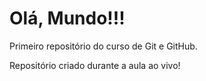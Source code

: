 # Olá, Mundo!!!

Primeiro repositório do curso de Git e GitHub.

Repositório criado durante a aula ao vivo!

